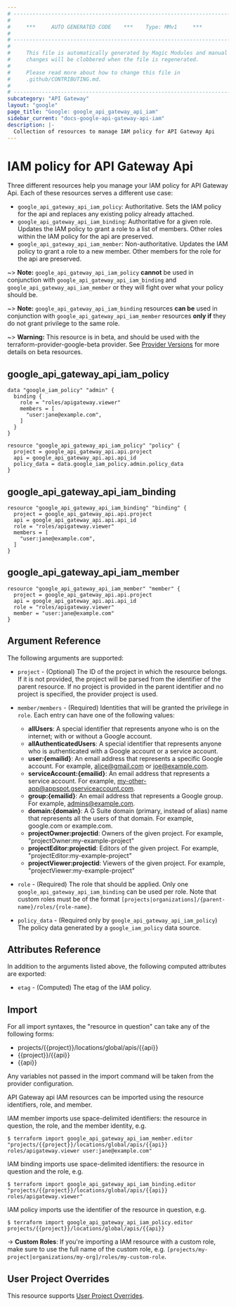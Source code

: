 ```yaml
---
# ----------------------------------------------------------------------------
#
#     ***     AUTO GENERATED CODE    ***    Type: MMv1     ***
#
# ----------------------------------------------------------------------------
#
#     This file is automatically generated by Magic Modules and manual
#     changes will be clobbered when the file is regenerated.
#
#     Please read more about how to change this file in
#     .github/CONTRIBUTING.md.
#
# ----------------------------------------------------------------------------
subcategory: "API Gateway"
layout: "google"
page_title: "Google: google_api_gateway_api_iam"
sidebar_current: "docs-google-api-gateway-api-iam"
description: |-
  Collection of resources to manage IAM policy for API Gateway Api
---
```


# IAM policy for API Gateway Api
Three different resources help you manage your IAM policy for API Gateway Api. Each of these resources serves a different use case:

* `google_api_gateway_api_iam_policy`: Authoritative. Sets the IAM policy for the api and replaces any existing policy already attached.
* `google_api_gateway_api_iam_binding`: Authoritative for a given role. Updates the IAM policy to grant a role to a list of members. Other roles within the IAM policy for the api are preserved.
* `google_api_gateway_api_iam_member`: Non-authoritative. Updates the IAM policy to grant a role to a new member. Other members for the role for the api are preserved.

~> **Note:** `google_api_gateway_api_iam_policy` **cannot** be used in conjunction with `google_api_gateway_api_iam_binding` and `google_api_gateway_api_iam_member` or they will fight over what your policy should be.

~> **Note:** `google_api_gateway_api_iam_binding` resources **can be** used in conjunction with `google_api_gateway_api_iam_member` resources **only if** they do not grant privilege to the same role.


~> **Warning:** This resource is in beta, and should be used with the terraform-provider-google-beta provider.
See [Provider Versions](https://terraform.io/docs/providers/google/guides/provider_versions.html) for more details on beta resources.


## google\_api\_gateway\_api\_iam\_policy

```hcl
data "google_iam_policy" "admin" {
  binding {
    role = "roles/apigateway.viewer"
    members = [
      "user:jane@example.com",
    ]
  }
}

resource "google_api_gateway_api_iam_policy" "policy" {
  project = google_api_gateway_api.api.project
  api = google_api_gateway_api.api.api_id
  policy_data = data.google_iam_policy.admin.policy_data
}
```

## google\_api\_gateway\_api\_iam\_binding

```hcl
resource "google_api_gateway_api_iam_binding" "binding" {
  project = google_api_gateway_api.api.project
  api = google_api_gateway_api.api.api_id
  role = "roles/apigateway.viewer"
  members = [
    "user:jane@example.com",
  ]
}
```

## google\_api\_gateway\_api\_iam\_member

```hcl
resource "google_api_gateway_api_iam_member" "member" {
  project = google_api_gateway_api.api.project
  api = google_api_gateway_api.api.api_id
  role = "roles/apigateway.viewer"
  member = "user:jane@example.com"
}
```

## Argument Reference

The following arguments are supported:


* `project` - (Optional) The ID of the project in which the resource belongs.
    If it is not provided, the project will be parsed from the identifier of the parent resource. If no project is provided in the parent identifier and no project is specified, the provider project is used.

* `member/members` - (Required) Identities that will be granted the privilege in `role`.
  Each entry can have one of the following values:
  * **allUsers**: A special identifier that represents anyone who is on the internet; with or without a Google account.
  * **allAuthenticatedUsers**: A special identifier that represents anyone who is authenticated with a Google account or a service account.
  * **user:{emailid}**: An email address that represents a specific Google account. For example, alice@gmail.com or joe@example.com.
  * **serviceAccount:{emailid}**: An email address that represents a service account. For example, my-other-app@appspot.gserviceaccount.com.
  * **group:{emailid}**: An email address that represents a Google group. For example, admins@example.com.
  * **domain:{domain}**: A G Suite domain (primary, instead of alias) name that represents all the users of that domain. For example, google.com or example.com.
  * **projectOwner:projectid**: Owners of the given project. For example, "projectOwner:my-example-project"
  * **projectEditor:projectid**: Editors of the given project. For example, "projectEditor:my-example-project"
  * **projectViewer:projectid**: Viewers of the given project. For example, "projectViewer:my-example-project"

* `role` - (Required) The role that should be applied. Only one
    `google_api_gateway_api_iam_binding` can be used per role. Note that custom roles must be of the format
    `[projects|organizations]/{parent-name}/roles/{role-name}`.

* `policy_data` - (Required only by `google_api_gateway_api_iam_policy`) The policy data generated by
  a `google_iam_policy` data source.

## Attributes Reference

In addition to the arguments listed above, the following computed attributes are
exported:

* `etag` - (Computed) The etag of the IAM policy.

## Import

For all import syntaxes, the "resource in question" can take any of the following forms:

* projects/{{project}}/locations/global/apis/{{api}}
* {{project}}/{{api}}
* {{api}}

Any variables not passed in the import command will be taken from the provider configuration.

API Gateway api IAM resources can be imported using the resource identifiers, role, and member.

IAM member imports use space-delimited identifiers: the resource in question, the role, and the member identity, e.g.
```
$ terraform import google_api_gateway_api_iam_member.editor "projects/{{project}}/locations/global/apis/{{api}} roles/apigateway.viewer user:jane@example.com"
```

IAM binding imports use space-delimited identifiers: the resource in question and the role, e.g.
```
$ terraform import google_api_gateway_api_iam_binding.editor "projects/{{project}}/locations/global/apis/{{api}} roles/apigateway.viewer"
```

IAM policy imports use the identifier of the resource in question, e.g.
```
$ terraform import google_api_gateway_api_iam_policy.editor projects/{{project}}/locations/global/apis/{{api}}
```

-> **Custom Roles**: If you're importing a IAM resource with a custom role, make sure to use the
 full name of the custom role, e.g. `[projects/my-project|organizations/my-org]/roles/my-custom-role`.

## User Project Overrides

This resource supports [User Project Overrides](https://www.terraform.io/docs/providers/google/guides/provider_reference.html#user_project_override).
